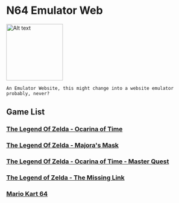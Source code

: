 # N64 Emulator Web
<img src="assets/images/Nintendo 64 logo.png" alt="Alt text" title="N64" width="150" height="150">

    An Emulator Website, this might change into a website emulator probably, never?
  
## Game List

### [The Legend Of Zelda - Ocarina of Time](https://coolan127gamer.github.io/N64-Web-Emulator/games/OOT/)
### [The Legend Of Zelda - Majora's Mask](https://coolan127gamer.github.io/N64-Web-Emulator/games/MM/)
### [The Legend Of Zelda - Ocarina of Time - Master Quest](https://coolan127gamer.github.io/N64-Web-Emulator/games/OOT_MQ/)
### [The Legend of Zelda - The Missing Link](https://coolan127gamer.github.io/N64-Web-Emulator/games/TML/)
### [Mario Kart 64](https://coolan127gamer.github.io/N64-Web-Emulator/games/MK64/)
